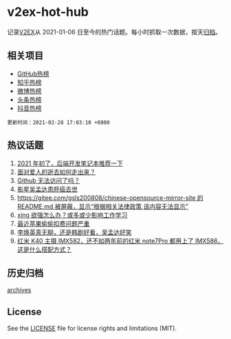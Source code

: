 # v2ex-hot-hub

 记录[V2EX](https://www.v2ex.com/)从 2021-01-06 日至今的热门话题。每小时抓取一次数据，按天[归档](archives)。
 
 ## 相关项目

- [GitHub热榜](https://github.com/snaildev/github-hot-hub)
- [知乎热榜](https://github.com/snaildev/zhihu-hot-hub)
- [微博热榜](https://github.com/snaildev/weibo-hot-hub)
- [头条热榜](https://github.com/snaildev/toutiao-hot-hub)
- [抖音热榜](https://github.com/snaildev/douyin-hot-hub)


 `更新时间：2021-02-28 17:03:10 +0800`

## 热议话题

1. [2021 年初了，后端开发笔记本推荐一下](https://www.v2ex.com/t/756823)
1. [面对爱人的逝去如何走出来？](https://www.v2ex.com/t/756925)
1. [Github 无法访问了吗？](https://www.v2ex.com/t/756873)
1. [影星吴孟达患肝癌去世](https://www.v2ex.com/t/756771)
1. [https://gitee.com/gsls200808/chinese-opensource-mirror-site 的 README.md 被屏蔽，显示“根据相关法律政策,该内容无法显示”](https://www.v2ex.com/t/756791)
1. [xing 欲强怎么办？或多或少影响工作学习](https://www.v2ex.com/t/756968)
1. [最近苹果偷偷扣费问题严重](https://www.v2ex.com/t/756860)
1. [李焕英真无聊，还是韩剧好看，吴孟达好笑](https://www.v2ex.com/t/756816)
1. [红米 K40 主摄 IMX582，还不如两年前的红米 note7Pro 都用上了 IMX586，这是什么搭配方式？](https://www.v2ex.com/t/756844)

## 历史归档

[archives](archives)

## License

See the [LICENSE](LICENSE) file for license rights and limitations (MIT).
